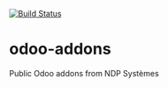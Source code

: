 [![Build Status](http://runbot.ndp-systemes.fr/runbot/badge/flat/2/8.0.svg)](http://runbot.ndp-systemes.fr/runbot/repo/ssh-git-gitlab-ndp-systemes-fr-10022-odoo-addons-common-modules-git-4)

# odoo-addons
Public Odoo addons from NDP Systèmes
